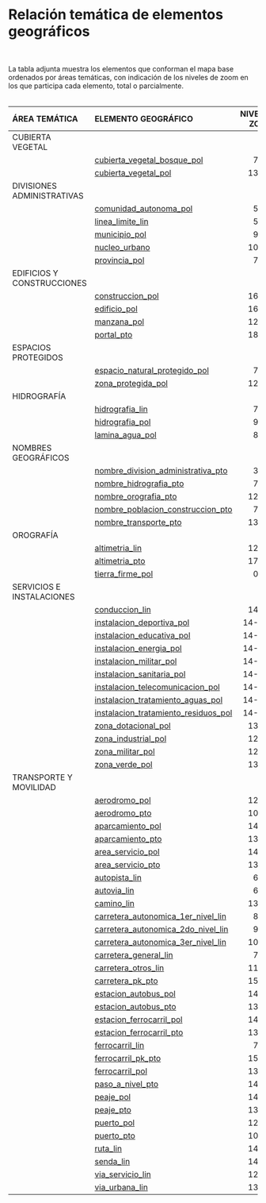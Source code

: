 # Relación temática de elementos geográficos
<br />

La tabla adjunta muestra los elementos que conforman el mapa base ordenados por áreas temáticas, con indicación de los niveles de zoom en los que participa cada elemento, total o parcialmente.
<br />
<br />

| ÁREA TEMÁTICA | ELEMENTO GEOGRÁFICO | NIVELES ZOOM |
|:---|:---|---:|
|CUBIERTA VEGETAL| | |
| |[cubierta_vegetal_bosque_pol](../../elementos/cubierta_vegetal_bosque_pol)|7-12|
| |[cubierta_vegetal_pol](../../elementos/cubierta_vegetal_pol)|13-22|
|DIVISIONES ADMINISTRATIVAS| | |
| |[comunidad_autonoma_pol](../../elementos/comunidad_autonoma_pol)|5-22|
| |[linea_limite_lin](../../elementos/linea_limite_lin)|5-22|
| |[municipio_pol](../../elementos/municipio_pol)|9-22|
| |[nucleo_urbano](../../elementos/nucleo_urbano_pol)|10-22|
| |[provincia_pol](../../elementos/provincia_pol)|7-22|
|EDIFICIOS Y CONSTRUCCIONES| | |
| |[construccion_pol](../../elementos/construccion_pol)|16-22|
| |[edificio_pol](../../elementos/edificio_pol)|16-22|
| |[manzana_pol](../../elementos/manzana_pol)|12-22|
| |[portal_pto](../../elementos/portal_pto)|18-22|
|ESPACIOS PROTEGIDOS| | |
| |[espacio_natural_protegido_pol](../../elementos/espacio_natural_protegido_pol)|7-22|
| |[zona_protegida_pol](../../elementos/zona_protegida_pol)|12-22|
|HIDROGRAFÍA| | |
| |[hidrografia_lin](../../elementos/hidrografia_lin)|7-22|
| |[hidrografia_pol](../../elementos/hidrografia_pol)|9-22|
| |[lamina_agua_pol](../../elementos/lamina_agua_pol)|8-22|
|NOMBRES GEOGRÁFICOS| | |
| |[nombre_division_administrativa_pto](../../elementos/nombre_division_administrativa_pto)|3-22|
| |[nombre_hidrografia_pto](../../elementos/nombre_hidrografia_pto)|7-22|
| |[nombre_orografia_pto](../../elementos/nombre_orografia_pto)|12-22|
| |[nombre_poblacion_construccion_pto](../../elementos/nombre_poblacion_construccion_pto)|7-22|
| |[nombre_transporte_pto](../../elementos/nombre_transporte_pto)|13-22|
|OROGRAFÍA| | |
| |[altimetria_lin](../../elementos/altimetria_lin)|12-22|
| |[altimetria_pto](../../elementos/altimetria_pto)|17-22|
| |[tierra_firme_pol](../../elementos/tierra_firme_pol)|0-22|
|SERVICIOS E INSTALACIONES| | |
| |[conduccion_lin](../../elementos/conduccion_lin)|14-22|
| |[instalacion_deportiva_pol](../../elementos/instalacion_deportiva_pol)|14--22|
| |[instalacion_educativa_pol](../../elementos/instalacion_educativa_pol)|14--22|
| |[instalacion_energia_pol](../../elementos/instalacion_energia_pol)|14--22|
| |[instalacion_militar_pol](../../elementos/instalacion_militar_pol)|14--22|
| |[instalacion_sanitaria_pol](../../elementos/instalacion_sanitaria_pol)|14--22|
| |[instalacion_telecomunicacion_pol](../../elementos/instalacion_telecomunicacion_pol)|14--22|
| |[instalacion_tratamiento_aguas_pol](../../elementos/instalacion_tratamiento_aguas_pol)|14--22|
| |[instalacion_tratamiento_residuos_pol](../../elementos/instalacion_tratamiento_residuos_pol)|14--22|
| |[zona_dotacional_pol](../../elementos/zona_dotacional_pol)|13-22|
| |[zona_industrial_pol](../../elementos/zona_industrial_pol)|12-22|
| |[zona_militar_pol](../../elementos/zona_militar_pol)|12-22|
| |[zona_verde_pol](../../elementos/zona_verde_pol)|13-22|
|TRANSPORTE Y MOVILIDAD| | |
| |[aerodromo_pol](../../elementos/aerodromo_pol)|12-22|
| |[aerodromo_pto](../../elementos/aerodromo_pto)|10-22|
| |[aparcamiento_pol](../../elementos/aparcamiento_pol)|14-22|
| |[aparcamiento_pto](../../elementos/aparcamiento_pto)|13-22|
| |[area_servicio_pol](../../elementos/area_servicio_pol)|14-22|
| |[area_servicio_pto](../../elementos/area_servicio_pto)|13-22|
| |[autopista_lin](../../elementos/autopista_lin)|6-22|
| |[autovia_lin](../../elementos/autovia_lin)|6-22|
| |[camino_lin](../../elementos/camino_lin)|13-22|
| |[carretera_autonomica_1er_nivel_lin](../../elementos/carretera_autonomica_1er_nivel_lin)|8-22|
| |[carretera_autonomica_2do_nivel_lin](../../elementos/carretera_autonomica_2do_nivel_lin)|9-22|
| |[carretera_autonomica_3er_nivel_lin](../../elementos/carretera_autonomica_3er_nivel_lin)|10-22|
| |[carretera_general_lin](../../elementos/carretera_general_lin)|7-22|
| |[carretera_otros_lin](../../elementos/carretera_otros_lin)|11-22|
| |[carretera_pk_pto](../../elementos/carretera_pk_pto)|15-22|
| |[estacion_autobus_pol](../../elementos/estacion_autobus_pol)|14-22|
| |[estacion_autobus_pto](../../elementos/estacion_autobus_pto)|13-22|
| |[estacion_ferrocarril_pol](../../elementos/estacion_ferrocarril_pol)|14-22|
| |[estacion_ferrocarril_pto](../../elementos/estacion_ferrocarril_pto)|13-22|
| |[ferrocarril_lin](../../elementos/ferrocarril_lin)|7-22|
| |[ferrocarril_pk_pto](../../elementos/ferrocarril_pk_pto)|15-22|
| |[ferrocarril_pol](../../elementos/ferrocarril_pol)|13-22|
| |[paso_a_nivel_pto](../../elementos/paso_a_nivel_pto)|14-22|
| |[peaje_pol](../../elementos/peaje_pol)|14-22|
| |[peaje_pto](../../elementos/peaje_pto)|13-22|
| |[puerto_pol](../../elementos/puerto_pol)|12-22|
| |[puerto_pto](../../elementos/puerto_pto)|10-22|
| |[ruta_lin](../../elementos/ruta_lin)|14-22|
| |[senda_lin](../../elementos/senda_lin)|14-22|
| |[via_servicio_lin](../../elementos/via_servicio_lin)|12-22|
| |[via_urbana_lin](../../elementos/via_urbana_lin)|13-22|
